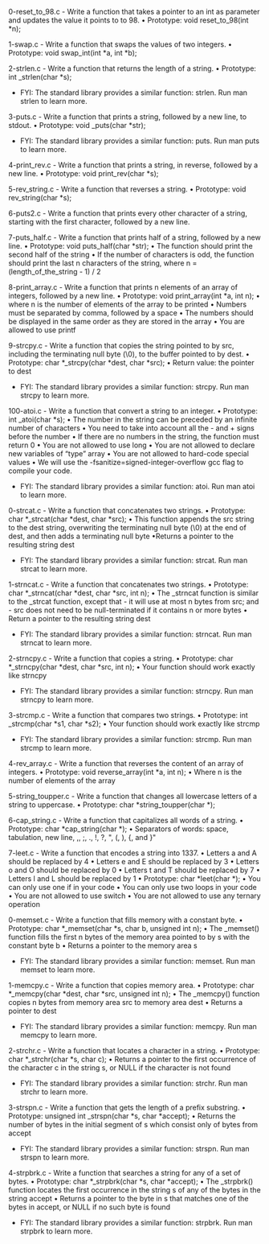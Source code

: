 0-reset_to_98.c - Write a function that takes a pointer to an int as parameter and updates the value it points to to 98.
      • Prototype: void reset_to_98(int *n);

1-swap.c - Write a function that swaps the values of two integers.
      • Prototype: void swap_int(int *a, int *b);

2-strlen.c - Write a function that returns the length of a string.
      • Prototype: int _strlen(char *s);
- FYI: The standard library provides a similar function: strlen. Run man strlen to learn more.

3-puts.c - Write a function that prints a string, followed by a new line, to stdout.
      • Prototype: void _puts(char *str);
- FYI: The standard library provides a similar function: puts. Run man puts to learn more.

4-print_rev.c - Write a function that prints a string, in reverse, followed by a new line.
      • Prototype: void print_rev(char *s);

5-rev_string.c - Write a function that reverses a string.
      • Prototype: void rev_string(char *s);

6-puts2.c - Write a function that prints every other character of a string, starting with the first character, followed by a new line.

7-puts_half.c - Write a function that prints half of a string, followed by a new line.
	      • Prototype: void puts_half(char *str);
	      • The function should print the second half of the string
	      • If the number of characters is odd, the function should print the last n characters of the string, where n = (length_of_the_string - 1) / 2

8-print_array.c - Write a function that prints n elements of an array of integers, followed by a new line.
      • Prototype: void print_array(int *a, int n);
      • where n is the number of elements of the array to be printed
      • Numbers must be separated by comma, followed by a space
      • The numbers should be displayed in the same order as they are stored in the array
      • You are allowed to use printf

9-strcpy.c - Write a function that copies the string pointed to by src, including the terminating null byte (\0), to the buffer pointed to by dest.
	• Prototype: char *_strcpy(char *dest, char *src);
	• Return value: the pointer to dest
- FYI: The standard library provides a similar function: strcpy. Run man strcpy to learn more.

100-atoi.c - Write a function that convert a string to an integer.
      • Prototype: int _atoi(char *s);
      • The number in the string can be preceded by an infinite number of characters
      • You need to take into account all the - and + signs before the number
      • If there are no numbers in the string, the function must return 0
      • You are not allowed to use long
      • You are not allowed to declare new variables of “type” array
      • You are not allowed to hard-code special values
      • We will use the -fsanitize=signed-integer-overflow gcc flag to compile your code.
- FYI: The standard library provides a similar function: atoi. Run man atoi to learn more.

0-strcat.c - Write a function that concatenates two strings.
	• Prototype: char *_strcat(char *dest, char *src);
	• This function appends the src string to the dest string, overwriting the terminating null byte (\0) at the end of dest, and then adds a terminating null byte
	•Returns a pointer to the resulting string dest
- FYI: The standard library provides a similar function: strcat. Run man strcat to learn more.

1-strncat.c - Write a function that concatenates two strings.
      • Prototype: char *_strncat(char *dest, char *src, int n);
      • The _strncat function is similar to the _strcat function, except that
      	  - it will use at most n bytes from src; and
     	  - src does not need to be null-terminated if it contains n or more bytes
      • Return a pointer to the resulting string dest
- FYI: The standard library provides a similar function: strncat. Run man strncat to learn more.

2-strncpy.c - Write a function that copies a string.
	    • Prototype: char *_strncpy(char *dest, char *src, int n);
	    • Your function should work exactly like strncpy
 - FYI: The standard library provides a similar function: strncpy. Run man strncpy to learn more.

3-strcmp.c - Write a function that compares two strings.
      	    • Prototype: int _strcmp(char *s1, char *s2);
	    • Your function should work exactly like strcmp
 - FYI: The standard library provides a similar function: strcmp. Run man strcmp to learn more.

4-rev_array.c - Write a function that reverses the content of an array of integers.
      	    • Prototype: void reverse_array(int *a, int n);
	    • Where n is the number of elements of the array

5-string_toupper.c - Write a function that changes all lowercase letters of a string to uppercase.
	    • Prototype: char *string_toupper(char *);

6-cap_string.c - Write a function that capitalizes all words of a string.
      	    • Prototype: char *cap_string(char *);
	    • Separators of words: space, tabulation, new line, ,, ;, ., !, ?, ", (, ), {, and }"

7-leet.c - Write a function that encodes a string into 1337.
      • Letters a and A should be replaced by 4
      • Letters e and E should be replaced by 3
      • Letters o and O should be replaced by 0
      • Letters t and T should be replaced by 7
      • Letters l and L should be replaced by 1
      • Prototype: char *leet(char *);
      • You can only use one if in your code
      • You can only use two loops in your code
      • You are not allowed to use switch
      • You are not allowed to use any ternary operation

0-memset.c - Write a function that fills memory with a constant byte.
      • Prototype: char *_memset(char *s, char b, unsigned int n);
      • The _memset() function fills the first n bytes of the memory area pointed to by s with the constant byte b
      • Returns a pointer to the memory area s
- FYI: The standard library provides a similar function: memset. Run man memset to learn more.

1-memcpy.c - Write a function that copies memory area.
      • Prototype: char *_memcpy(char *dest, char *src, unsigned int n);
      • The _memcpy() function copies n bytes from memory area src to memory area dest
      • Returns a pointer to dest
- FYI: The standard library provides a similar function: memcpy. Run man memcpy to learn more.

2-strchr.c - Write a function that locates a character in a string.
      • Prototype: char *_strchr(char *s, char c);
      • Returns a pointer to the first occurrence of the character c in the string s, or NULL if the character is not found
- FYI: The standard library provides a similar function: strchr. Run man strchr to learn more.

3-strspn.c - Write a function that gets the length of a prefix substring.
      • Prototype: unsigned int _strspn(char *s, char *accept);
      • Returns the number of bytes in the initial segment of s which consist only of bytes from accept
- FYI: The standard library provides a similar function: strspn. Run man strspn to learn more.

4-strpbrk.c - Write a function that searches a string for any of a set of bytes.
      • Prototype: char *_strpbrk(char *s, char *accept);
      • The _strpbrk() function locates the first occurrence in the string s of any of the bytes in the string accept
      • Returns a pointer to the byte in s that matches one of the bytes in accept, or NULL if no such byte is found
- FYI: The standard library provides a similar function: strpbrk. Run man strpbrk to learn more.

